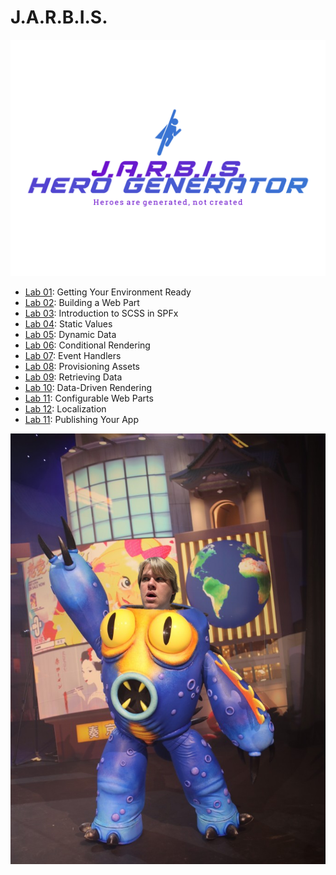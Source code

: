 # J.A.R.B.I.S.

![J.A.R.B.I.S. Hero Generator](assets/jarbislogo.svg)

- [Lab 01](./Lab01/README.md): Getting Your Environment Ready
- [Lab 02](./Lab02/README.md): Building a Web Part
- [Lab 03](./Lab03/README.md): Introduction to SCSS in SPFx
- [Lab 04](./Lab04/README.md): Static Values
- [Lab 05](./Lab05/README.md): Dynamic Data
- [Lab 06](./Lab06/README.md): Conditional Rendering
- [Lab 07](./Lab07/README.md): Event Handlers
- [Lab 08](./Lab08/README.md): Provisioning Assets
- [Lab 09](./Lab09/README.md): Retrieving Data
- [Lab 10](./Lab10/README.md): Data-Driven Rendering
- [Lab 11](./Lab11/README.md): Configurable Web Parts
- [Lab 12](./Lab12/README.md): Localization
- [Lab 11](./Lab11/README.md): Publishing Your App

![Chris as a superhero](assets/chrishero.png)
